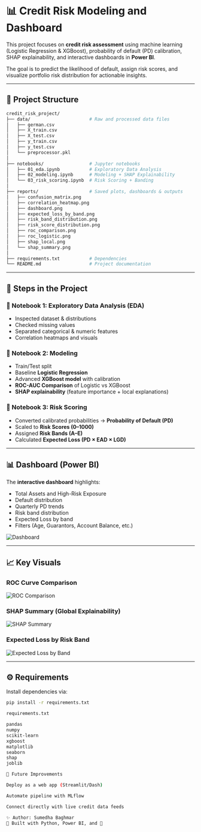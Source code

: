 # 📊 Credit Risk Modeling and Dashboard

This project focuses on **credit risk assessment** using machine learning (Logistic Regression & XGBoost), probability of default (PD) calibration, SHAP explainability, and interactive dashboards in **Power BI**.  

The goal is to predict the likelihood of default, assign risk scores, and visualize portfolio risk distribution for actionable insights.  

---

## 📂 Project Structure

```bash
credit_risk_project/
├── data/                      # Raw and processed data files
│   ├── german.csv
│   ├── X_train.csv
│   ├── X_test.csv
│   ├── y_train.csv
│   ├── y_test.csv
│   └── preprocessor.pkl
│
├── notebooks/                 # Jupyter notebooks
│   ├── 01_eda.ipynb           # Exploratory Data Analysis
│   ├── 02_modeling.ipynb      # Modeling + SHAP Explainability
│   └── 03_risk_scoring.ipynb  # Risk Scoring + Banding
│
├── reports/                   # Saved plots, dashboards & outputs
│   ├── confusion_matrix.png
│   ├── correlation_heatmap.png
│   ├── dashboard.png
│   ├── expected_loss_by_band.png
│   ├── risk_band_distribution.png
│   ├── risk_score_distribution.png
│   ├── roc_comparison.png
│   ├── roc_logistic.png
│   ├── shap_local.png
│   └── shap_summary.png
│
├── requirements.txt           # Dependencies
└── README.md                  # Project documentation
```

---

## 🚀 Steps in the Project

### 🔹 Notebook 1: **Exploratory Data Analysis (EDA)**
- Inspected dataset & distributions  
- Checked missing values  
- Separated categorical & numeric features  
- Correlation heatmaps and visuals  

### 🔹 Notebook 2: **Modeling**
- Train/Test split  
- Baseline **Logistic Regression**  
- Advanced **XGBoost model** with calibration  
- **ROC-AUC Comparison** of Logistic vs XGBoost  
- **SHAP explainability** (feature importance + local explanations)  

### 🔹 Notebook 3: **Risk Scoring**
- Converted calibrated probabilities → **Probability of Default (PD)**  
- Scaled to **Risk Scores (0–1000)**  
- Assigned **Risk Bands (A–E)**  
- Calculated **Expected Loss (PD × EAD × LGD)**  

---

## 📊 Dashboard (Power BI)
The **interactive dashboard** highlights:  
- Total Assets and High-Risk Exposure  
- Default distribution  
- Quarterly PD trends  
- Risk band distribution  
- Expected Loss by band  
- Filters (Age, Guarantors, Account Balance, etc.)  

![Dashboard](reports/dashboard.png)

---

## 📈 Key Visuals
### ROC Curve Comparison  
![ROC Comparison](reports/roc_comparison.png)

### SHAP Summary (Global Explainability)  
![SHAP Summary](reports/shap_summary.png)

### Expected Loss by Risk Band  
![Expected Loss by Band](reports/expected_loss_by_band.png)

---

## ⚙️ Requirements
Install dependencies via:  

```bash
pip install -r requirements.txt

requirements.txt

pandas
numpy
scikit-learn
xgboost
matplotlib
seaborn
shap
joblib

📝 Future Improvements

Deploy as a web app (Streamlit/Dash)

Automate pipeline with MLflow

Connect directly with live credit data feeds

✨ Author: Sumedha Baghmar
📌 Built with Python, Power BI, and 💙
